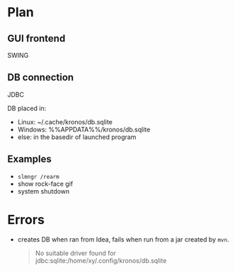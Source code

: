 # Plan


## GUI frontend

SWING


## DB connection

JDBC

DB placed in:
- Linux: ~/.cache/kronos/db.sqlite
- Windows: %%APPDATA%%/kronos/db.sqlite
- else: in the basedir of launched program


## Examples

- `slmngr /rearm`
- show rock-face gif
- system shutdown


# Errors

- creates DB when ran from Idea, fails when run from a jar created by `mvn`.
  > No suitable driver found for jdbc:sqlite:/home/xy/.config/kronos/db.sqlite

